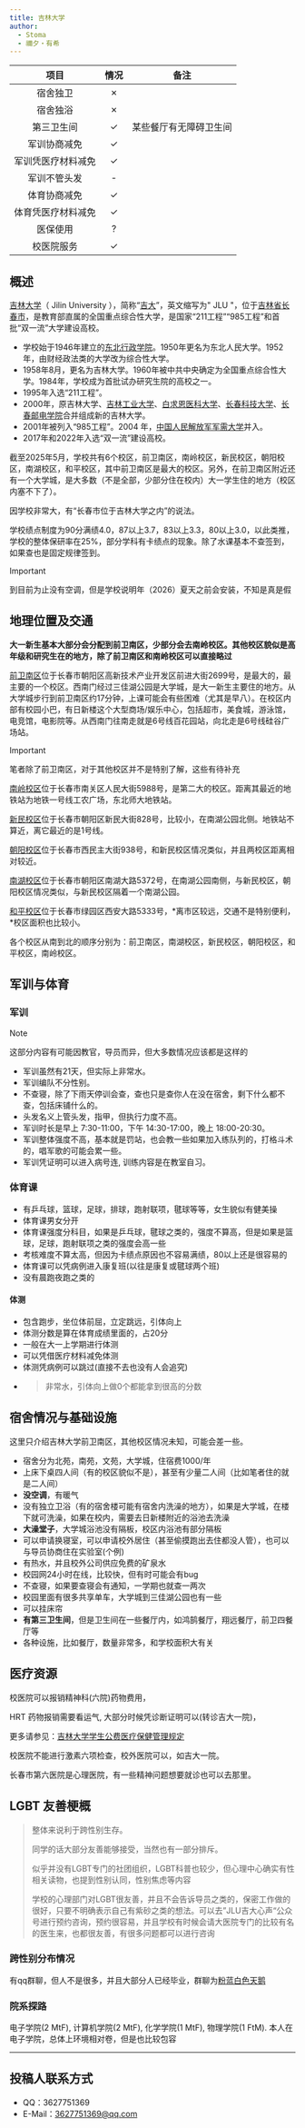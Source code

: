 ```yaml
---
title: 吉林大学
author:
  - Stoma
  - 禰夕・有希
---
```


|        项目        | 情况 |               备注               |
| :----------------: | :--: | :------------------------------: |
|      宿舍独卫      |  ✗   |                                  |
|      宿舍独浴      |  ✗   |                                  |
|     第三卫生间     |  ✓   |      某些餐厅有无障碍卫生间      |
|    军训协商减免    |  ✓   |                                  |
| 军训凭医疗材料减免 |  ✓   |                                 |
|    军训不管头发    |  -   |                                  |
|    体育协商减免    |  ✓   |                                  |
| 体育凭医疗材料减免 |  ✓   |                                 |
|      医保使用      |  ?   |                                  |
|     校医院服务     |  ✓   |                                  |

## 概述

[吉林大学](https://www.jlu.edu.cn/)（ Jilin University ），简称“[吉大](https://baike.baidu.com/item/吉大/9455827?fromModule=lemma_inlink)”，英文缩写为" JLU "，位于[吉林省](https://baike.baidu.com/item/吉林省/129609?fromModule=lemma_inlink)[长春市](https://baike.baidu.com/item/长春市/164285?fromModule=lemma_inlink)，是教育部直属的全国重点综合性大学，是国家“211工程”“985工程”和首批“双一流”大学建设高校。

- 学校始于1946年建立的[东北行政学院](https://baike.baidu.com/item/东北行政学院/6833325?fromModule=lemma_inlink)。1950年更名为东北人民大学。1952年，由财经政法类的大学改为综合性大学。
- 1958年8月，更名为吉林大学。1960年被中共中央确定为全国重点综合性大学。1984年，学校成为首批试办研究生院的高校之一。
- 1995年入选“211工程”。
- 2000年，原吉林大学、[吉林工业大学](https://baike.baidu.com/item/吉林工业大学/2064237?fromModule=lemma_inlink)、[白求恩医科大学](https://baike.baidu.com/item/白求恩医科大学/9875045?fromModule=lemma_inlink)、[长春科技大学](https://baike.baidu.com/item/长春科技大学/2317143?fromModule=lemma_inlink)、[长春邮电学院](https://baike.baidu.com/item/长春邮电学院/2159456?fromModule=lemma_inlink)合并组成新的吉林大学。
- 2001年被列入“985工程”。2004 年，[中国人民解放军军需大学](https://baike.baidu.com/item/中国人民解放军军需大学/1808783?fromModule=lemma_inlink)并入。
- 2017年和2022年入选“双一流”建设高校。

截至2025年5月，学校共有6个校区，前卫南区，南岭校区，新民校区，朝阳校区，南湖校区，和平校区，其中前卫南区是最大的校区。另外，在前卫南区附近还有一个大学城，是大多数（不是全部，少部分住在校内）大一学生住的地方（校区内塞不下了）。

因学校非常大，有“长春市位于吉林大学之内”的说法。

学校绩点制度为90分满绩4.0，87以上3.7，83以上3.3，80以上3.0，以此类推，学校的整体保研率在25%，部分学科有卡绩点的现象。除了水课基本不查签到，如果查也是固定规律签到。

> [!IMPORTANT]
>
> 到目前为止没有空调，但是学校说明年（2026）夏天之前会安装，不知是真是假

## 地理位置及交通

**大一新生基本大部分会分配到前卫南区，少部分会去南岭校区。其他校区貌似是高年级和研究生在的地方，除了前卫南区和南岭校区可以直接略过**

[前卫南区](https://surl.amap.com/3IGjIqwhUdrF)位于长春市朝阳区高新技术产业开发区前进大街2699号，是最大的，最主要的一个校区。西南门经过三佳湖公园是大学城，是大一新生主要住的地方。从大学城步行到前卫南区约17分钟，上课可能会有些困难（尤其是早八）。在校区内部有校园小巴，有日新楼这个大型商场/娱乐中心，包括超市，美食城，游泳馆，电竞馆，电影院等。从西南门往南走就是6号线百花园站，向北走是6号线硅谷广场站。

> [!important]
>
> 笔者除了前卫南区，对于其他校区并不是特别了解，这些有待补充

[南岭校区](https://surl.amap.com/3MbllREZ1v96T)位于长春市南关区人民大街5988号，是第二大的校区。距离其最近的地铁站为地铁一号线工农广场，东北师大地铁站。

[新民校区](https://surl.amap.com/3O0xBhqhP2dP)位于长春市朝阳区新民大街828号，比较小，在南湖公园北侧。地铁站不算近，离它最近的是1号线。

[朝阳校区](https://surl.amap.com/3Prk4QA1195NJ)位于长春市西民主大街938号，和新民校区情况类似，并且两校区距离相对较近。

[南湖校区](https://surl.amap.com/3QYY6dMB7sL)位于长春市朝阳区南湖大路5372号，在南湖公园南侧，与新民校区，朝阳校区情况类似，与新民校区隔着一个南湖公园。

[和平校区](https://surl.amap.com/3SbvpjNn1c22W)位于长春市绿园区西安大路5333号，*离市区较远，交通不是特别便利，*校区面积也比较小。

各个校区从南到北的顺序分别为：前卫南区，南湖校区，新民校区，朝阳校区，和平校区，南岭校区。

## 军训与体育

### 军训

> [!NOTE]
>
> 这部分内容有可能因教官，导员而异，但大多数情况应该都是这样的

- 军训虽然有21天，但实际上非常水。
- 军训编队不分性别。
- 不查寝，除了下雨天停训会查，查也只是查你人在没在宿舍，剩下什么都不查，包括床铺什么的。
- 头发名义上管头发，指甲，但执行力度不高。
- 军训时长是早上 7:30-11:00，下午 14:30-17:00，晚上 18:00-20:30。
- 军训整体强度不高，基本就是罚站，也会教一些如果加入练队列的，打格斗术的，唱军歌的可能会累一些。
- 军训凭证明可以进入病号连, 训练内容是在教室自习。

### 体育课

- 有乒乓球，篮球，足球，排球，跑射联项，毽球等等，女生貌似有健美操
- 体育课男女分开
- 体育课强度分科目，如果是乒乓球，毽球之类的，强度不算高，但是如果是篮球，足球，跑射联项之类的强度会高一些
- 考核难度不算太高，但因为卡绩点原因也不容易满绩，80以上还是很容易的
- 体育课可以凭病例进入康复班(以往是康复或毽球两个班)
- 没有晨跑夜跑之类的

#### 体测

- 包含跑步，坐位体前屈，立定跳远，引体向上
- 体测分数是算在体育成绩里面的，占20分
- 一般在大一上学期进行体测
- 可以凭借医疗材料减免体测
- 体测凭病例可以跳过(直接不去也没有人会追究)
- > 非常水，引体向上做0个都能拿到很高的分数

## 宿舍情况与基础设施

这里只介绍吉林大学前卫南区，其他校区情况未知，可能会差一些。

- 宿舍分为北苑，南苑，文苑，大学城，住宿费1000/年
- 上床下桌四人间（有的校区貌似不是），甚至有少量二人间（比如笔者住的就是二人间）
- **没空调**，有暖气
- 没有独立卫浴（有的宿舍楼可能有宿舍内洗澡的地方），如果是大学城，在楼下就可洗澡，如果在校内，需要去日新楼附近的浴池去洗澡
- **大澡堂子**，大学城浴池没有隔板，校区内浴池有部分隔板
- 可以申请换寝室，可以申请校外居住（甚至偷摸跑出去住都没人管），也可以与导员协商住在实验室(个例)
- 有热水，并且校外公司供应免费的矿泉水
- 校园网24小时在线，比较快，但有时可能会有bug
- 不查寝，如果要查寝会有通知，一学期也就查一两次
- 校园里面有很多共享单车，大学城到三佳湖公园也有一些
- 可以挂床帘
- **有第三卫生间**，但是卫生间在一些餐厅内，如鸿鹄餐厅，翔远餐厅，前卫四餐厅等
- 各种设施，比如餐厅，数量非常多，和学校面积大有关

## 医疗资源

校医院可以报销精神科(六院)药物费用，

HRT 药物报销需要看运气, 大部分时候凭诊断证明可以(转诊吉大一院)，

更多请参见：[吉林大学学生公费医疗保健管理规定](https://xyy.jlu.edu.cn/info/1143/5795.htm)

校医院不能进行激素六项检查，校外医院可以，如吉大一院。

长春市第六医院是心理医院，有一些精神问题想要就诊也可以去那里。

## LGBT 友善梗概

> 整体来说利于跨性别生存。
>
> 同学的话大部分友善能够接受，当然也有一部分排斥。
>
> 似乎并没有LGBT专门的社团组织，LGBT科普也较少，但心理中心确实有性相关读物，也提到性别认同，性别焦虑等内容
>
> 学校的心理部门对LGBT很友善，并且不会告诉导员之类的，保密工作做的很好，只要不明确表示自己有紫砂之类的想法。可以去”JLU吉大心声“公众号进行预约咨询，预约很容易，并且学校有时候会请大医院专门的比较有名的医生来，也都很友善，有很多问题都可以进行咨询

### 跨性别分布情况

有qq群聊，但人不是很多，并且大部分人已经毕业，群聊为[粉蓝白色天鹅](https://qm.qq.com/q/4J7Ccg2t3W)

### 院系探路

电子学院(2 MtF), 计算机学院(2 MtF), 化学学院(1 MtF), 物理学院(1 FtM).
本人在电子学院，总体上环境相对卷，但是也比较包容

<!--## 其他信息-->

---

## 投稿人联系方式

- QQ：3627751369
- E-Mail：<3627751369@qq.com>
